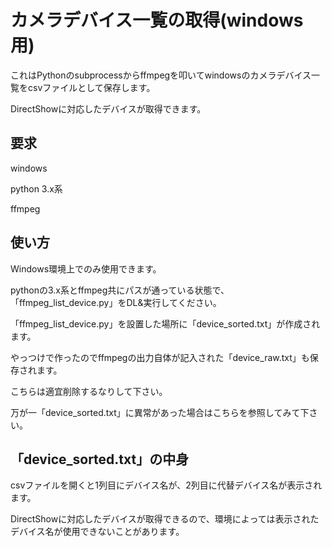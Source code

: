 # カメラデバイス一覧の取得(windows用)
これはPythonのsubprocessからffmpegを叩いてwindowsのカメラデバイス一覧をcsvファイルとして保存します。

DirectShowに対応したデバイスが取得できます。

## 要求
windows

python 3.x系

ffmpeg

## 使い方
Windows環境上でのみ使用できます。

pythonの3.x系とffmpeg共にパスが通っている状態で、「ffmpeg_list_device.py」をDL&実行してください。

「ffmpeg_list_device.py」を設置した場所に「device_sorted.txt」が作成されます。

やっつけで作ったのでffmpegの出力自体が記入された「device_raw.txt」も保存されます。

こちらは適宜削除するなりして下さい。

万が一「device_sorted.txt」に異常があった場合はこちらを参照してみて下さい。

## 「device_sorted.txt」の中身

csvファイルを開くと1列目にデバイス名が、2列目に代替デバイス名が表示されます。

DirectShowに対応したデバイスが取得できるので、環境によっては表示されたデバイス名が使用できないことがあります。
